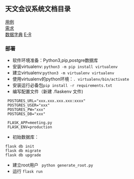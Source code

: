 ## 天文会议系统文档目录

[用例](./doc/Usecase.md)  
[需求](./doc/requirement.md)  
[数据字典](./doc/dataDictionary.md)
[E-R](./doc/ER.md)

### 部署
* 软件环境准备：Python3,pip,postgre数据库
* 安装virtualenv: ```python3 -m pip install virtualenv```
* 建立virtualenv:```python3 -m virtualenv virtualenv```
* 使用virtualenv的python环境：```. virtualenv/bin/activate```
* 安装运行必备包```pip install -r requirements.txt```
* 编写配置文件（新建 .flaskenv 文件)
```
 POSTGRES_URL="xxx.xxx.xxx.xxx:xxxx"
 POSTGRES_USER="xxx"
 POSTGRES_PW="xxx"
 POSTGRES_DB="xxx"

 FLASK_APP=meeting.py
 FLASK_ENV=production
```
* 初始数据库：
```
flask db init
flask db migrate
flask db upgrade
```
* 建立root用户
``` python generate_root.py```
* 运行 ```flask run```